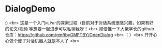 # DialogDemo
:) \<br>
这是一个入门`NLPer`的探索过程（目前对于对话系统很感兴趣，如果有好的论文/视频 等想要一起进步可以私聊我呀！\<br>
顺便推一下大佬学长的github仓库：https://github.com/gmftbyGMFTBY/OpenDialog \<br>
：）\<br>
开开心心做个傻子对话机器人就是本人了 \<br>
